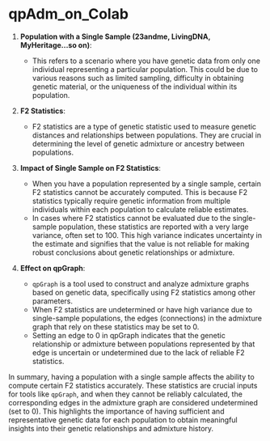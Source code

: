 # qpAdm_on_Colab

1. **Population with a Single Sample (23andme, LivingDNA, MyHeritage...so on)**:
   - This refers to a scenario where you have genetic data from only one individual representing a particular population. This could be due to various reasons such as limited sampling, difficulty in obtaining genetic material, or the uniqueness of the individual within its population.

2. **F2 Statistics**:
   - F2 statistics are a type of genetic statistic used to measure genetic distances and relationships between populations. They are crucial in determining the level of genetic admixture or ancestry between populations.

3. **Impact of Single Sample on F2 Statistics**:
   - When you have a population represented by a single sample, certain F2 statistics cannot be accurately computed. This is because F2 statistics typically require genetic information from multiple individuals within each population to calculate reliable estimates.
   - In cases where F2 statistics cannot be evaluated due to the single-sample population, these statistics are reported with a very large variance, often set to 100. This high variance indicates uncertainty in the estimate and signifies that the value is not reliable for making robust conclusions about genetic relationships or admixture.

4. **Effect on qpGraph**:
   - `qpGraph` is a tool used to construct and analyze admixture graphs based on genetic data, specifically using F2 statistics among other parameters.
   - When F2 statistics are undetermined or have high variance due to single-sample populations, the edges (connections) in the admixture graph that rely on these statistics may be set to 0.
   - Setting an edge to 0 in qpGraph indicates that the genetic relationship or admixture between populations represented by that edge is uncertain or undetermined due to the lack of reliable F2 statistics.

In summary, having a population with a single sample affects the ability to compute certain F2 statistics accurately. These statistics are crucial inputs for tools like `qpGraph`, and when they cannot be reliably calculated, the corresponding edges in the admixture graph are considered undetermined (set to 0). This highlights the importance of having sufficient and representative genetic data for each population to obtain meaningful insights into their genetic relationships and admixture history.
